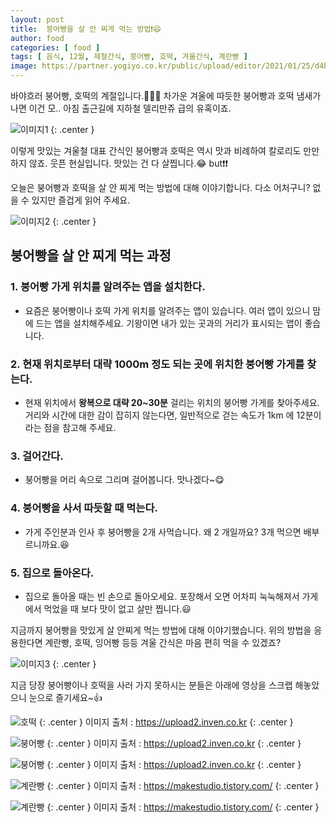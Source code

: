 ```yaml
---
layout: post
title:  붕어빵을 살 안 찌게 먹는 방법❗😄
author: food
categories: [ food ]
tags: [ 음식, 12월, 제철간식, 붕어빵, 호떡, 겨울간식, 계란빵 ]
image: https://partner.yogiyo.co.kr/public/upload/editor/2021/01/25/d4b837aad7524462a1d0f5f552b7cd03.jpg
---
```


바야흐러 붕어빵, 호떡의 계절입니다.👏👏👏
차가운 겨울에 따듯한 붕어빵과 호떡 냄새가 나면 이건 모.. 아침 출근길에 지하철 델리만쥬 급의 유혹이죠.

![이미지1](https://media2.giphy.com/media/XDchDU77dNigejOCBl/200w.webp?cid=ecf05e47ezjq10b0i9sc69eu9wrtqcihlk38hcfoila9z7sl&rid=200w.webp&ct=g)
{: .center }

이렇게 맛있는 겨울철 대표 간식인 붕어빵과 호떡은 역시 맛과 비례하여 칼로리도 만만하지 않죠. 웃픈 현실입니다. 맛있는 건 다 살찝니다.😂 but❗❗

오늘은 붕어빵과 호떡을 살 안 찌게 먹는 방법에 대해 이야기합니다. 다소 어처구니? 없을 수 있지만 즐겁게 읽어 주세요.

![이미지2](https://media4.giphy.com/media/wAxlCmeX1ri1y/200.webp?cid=ecf05e47jh6wlk9qmrbdibglz55gf944uxbmwyrp570hgvo1&rid=200.webp&ct=g)
{: .center }

## 붕어빵을 살 안 찌게 먹는 과정

### 1. 붕어빵 가게 위치를 알려주는 앱을 설치한다.  
-   요즘은 붕어빵이나 호떡 가게 위치를 알려주는 앱이 있습니다. 여러 앱이 있으니 맘에 드는 앱을 설치해주세요. 기왕이면 내가 있는 곳과의 거리가 표시되는 앱이 좋습니다.

### 2. 현재 위치로부터 대략 1000m 정도 되는 곳에 위치한 붕어빵 가게를 찾는다.
-   현재 위치에서 **왕복으로 대략 20~30분** 걸리는 위치의 붕어빵 가게를 찾아주세요. 거리와 시간에 대한 감이 잡히지 않는다면, 일반적으로 걷는 속도가 1km 에 12분이라는 점을 참고해 주세요.

### 3. 걸어간다.  
-   붕어빵을 머리 속으로 그리며 걸어봅니다. 맛나겠다~😋

### 4. 붕어빵을 사서 따듯할 때 먹는다.  
-   가게 주인분과 인사 후 붕어빵을 2개 사먹습니다. 왜 2 개일까요? 3개 먹으면 배부르니까요.😆

### 5. 집으로 돌아온다.
-   집으로 돌아올 때는 빈 손으로 돌아오세요. 포장해서 오면 어차피 눅눅해져서 가게에서 먹었을 때 보다 맛이 없고 살만 찝니다.😃

지금까지 붕어빵을 맛있게 살 안찌게 먹는 방법에 대해 이야기했습니다. 위의 방법을 응용한다면 계란빵, 호떡, 잉어빵 등등 겨울 간식은 마음 편히 먹을 수 있겠죠?

![이미지3](https://media0.giphy.com/media/d7nd6bdypnYjGT1jP3/giphy.webp?cid=ecf05e47kwc86vjkyjoajr9nyubho1ufogjf4h8opeucczkx&rid=giphy.webp&ct=g)
{: .center }

지금 당장 붕어빵이나 호떡을 사러 가지 못하시는 분들은 아래에 영상을 스크랩 해놓았으니 눈으로 즐기세요~👍

![호떡](.\img\ho.gif)
{: .center }
이미지 출처 : https://upload2.inven.co.kr
{: .center }

![붕어빵](.\img\i14072532612.gif)
{: .center }
이미지 출처 : https://upload2.inven.co.kr
{: .center }

![붕어빵](.\img\i14077319992.gif)
{: .center }
이미지 출처 : https://upload2.inven.co.kr
{: .center }

![계란빵](https://t1.daumcdn.net/cfile/tistory/99C1103B5C585A1202)
{: .center }
이미지 출처 : https://makestudio.tistory.com/
{: .center }

![계란빵](https://t1.daumcdn.net/cfile/tistory/99D9B73B5C585A1539)
{: .center }
이미지 출처 : https://makestudio.tistory.com/
{: .center }

